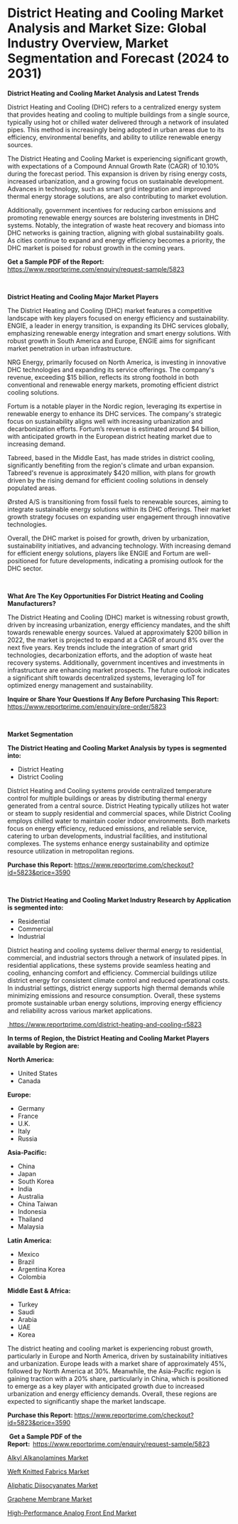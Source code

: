 <p><h1>District Heating and Cooling Market Analysis and Market Size: Global Industry Overview, Market Segmentation and Forecast (2024 to 2031)</h1></p><p><strong>District Heating and Cooling Market Analysis and Latest Trends</strong></p>
<p><p>District Heating and Cooling (DHC) refers to a centralized energy system that provides heating and cooling to multiple buildings from a single source, typically using hot or chilled water delivered through a network of insulated pipes. This method is increasingly being adopted in urban areas due to its efficiency, environmental benefits, and ability to utilize renewable energy sources.</p><p>The District Heating and Cooling Market is experiencing significant growth, with expectations of a Compound Annual Growth Rate (CAGR) of 10.10% during the forecast period. This expansion is driven by rising energy costs, increased urbanization, and a growing focus on sustainable development. Advances in technology, such as smart grid integration and improved thermal energy storage solutions, are also contributing to market evolution. </p><p>Additionally, government incentives for reducing carbon emissions and promoting renewable energy sources are bolstering investments in DHC systems. Notably, the integration of waste heat recovery and biomass into DHC networks is gaining traction, aligning with global sustainability goals. As cities continue to expand and energy efficiency becomes a priority, the DHC market is poised for robust growth in the coming years.</p></p>
<p><strong>Get a Sample PDF of the Report:&nbsp;</strong> <a href="https://www.reportprime.com/enquiry/request-sample/5823">https://www.reportprime.com/enquiry/request-sample/5823</a></p>
<p>&nbsp;</p>
<p><strong>District Heating and Cooling Major Market Players</strong></p>
<p><p>The District Heating and Cooling (DHC) market features a competitive landscape with key players focused on energy efficiency and sustainability. ENGIE, a leader in energy transition, is expanding its DHC services globally, emphasizing renewable energy integration and smart energy solutions. With robust growth in South America and Europe, ENGIE aims for significant market penetration in urban infrastructure.</p><p>NRG Energy, primarily focused on North America, is investing in innovative DHC technologies and expanding its service offerings. The company's revenue, exceeding $15 billion, reflects its strong foothold in both conventional and renewable energy markets, promoting efficient district cooling solutions.</p><p>Fortum is a notable player in the Nordic region, leveraging its expertise in renewable energy to enhance its DHC services. The company's strategic focus on sustainability aligns well with increasing urbanization and decarbonization efforts. Fortum’s revenue is estimated around $4 billion, with anticipated growth in the European district heating market due to increasing demand.</p><p>Tabreed, based in the Middle East, has made strides in district cooling, significantly benefiting from the region's climate and urban expansion. Tabreed's revenue is approximately $420 million, with plans for growth driven by the rising demand for efficient cooling solutions in densely populated areas.</p><p>Ørsted A/S is transitioning from fossil fuels to renewable sources, aiming to integrate sustainable energy solutions within its DHC offerings. Their market growth strategy focuses on expanding user engagement through innovative technologies.</p><p>Overall, the DHC market is poised for growth, driven by urbanization, sustainability initiatives, and advancing technology. With increasing demand for efficient energy solutions, players like ENGIE and Fortum are well-positioned for future developments, indicating a promising outlook for the DHC sector.</p></p>
<p>&nbsp;</p>
<p><strong>What Are The Key Opportunities For District Heating and Cooling Manufacturers?</strong></p>
<p><p>The District Heating and Cooling (DHC) market is witnessing robust growth, driven by increasing urbanization, energy efficiency mandates, and the shift towards renewable energy sources. Valued at approximately $200 billion in 2022, the market is projected to expand at a CAGR of around 8% over the next five years. Key trends include the integration of smart grid technologies, decarbonization efforts, and the adoption of waste heat recovery systems. Additionally, government incentives and investments in infrastructure are enhancing market prospects. The future outlook indicates a significant shift towards decentralized systems, leveraging IoT for optimized energy management and sustainability.</p></p>
<p><strong>Inquire or Share Your Questions If Any Before Purchasing This Report:</strong> <a href="https://www.reportprime.com/enquiry/pre-order/5823">https://www.reportprime.com/enquiry/pre-order/5823</a></p>
<p>&nbsp;</p>
<p><strong>Market Segmentation</strong></p>
<p><strong>The District Heating and Cooling Market Analysis by types is segmented into:</strong></p>
<p><ul><li>District Heating</li><li>District Cooling</li></ul></p>
<p><p>District Heating and Cooling systems provide centralized temperature control for multiple buildings or areas by distributing thermal energy generated from a central source. District Heating typically utilizes hot water or steam to supply residential and commercial spaces, while District Cooling employs chilled water to maintain cooler indoor environments. Both markets focus on energy efficiency, reduced emissions, and reliable service, catering to urban developments, industrial facilities, and institutional complexes. The systems enhance energy sustainability and optimize resource utilization in metropolitan regions.</p></p>
<p><strong>Purchase this Report:&nbsp;</strong><a href="https://www.reportprime.com/checkout?id=5823&price=3590">https://www.reportprime.com/checkout?id=5823&price=3590</a></p>
<p>&nbsp;</p>
<p><strong>The District Heating and Cooling Market Industry Research by Application is segmented into:</strong></p>
<p><ul><li>Residential</li><li>Commercial</li><li>Industrial</li></ul></p>
<p><p>District heating and cooling systems deliver thermal energy to residential, commercial, and industrial sectors through a network of insulated pipes. In residential applications, these systems provide seamless heating and cooling, enhancing comfort and efficiency. Commercial buildings utilize district energy for consistent climate control and reduced operational costs. In industrial settings, district energy supports high thermal demands while minimizing emissions and resource consumption. Overall, these systems promote sustainable urban energy solutions, improving energy efficiency and reliability across various market applications.</p></p>
<p><a href="https://www.reportprime.com/district-heating-and-cooling-r5823">&nbsp;https://www.reportprime.com/district-heating-and-cooling-r5823</a></p>
<p><strong>In terms of Region, the District Heating and Cooling Market Players available by Region are:</strong></p>
<p>
    <p> <strong> North America: </strong>
        <ul>
            <li>United States</li>
            <li>Canada</li>
        </ul>
        </p> 
    <p> <strong> Europe: </strong>
        <ul>
            <li>Germany</li>
            <li>France</li>
            <li>U.K.</li>
            <li>Italy</li>
            <li>Russia</li>
        </ul>
        </p> 
    <p> <strong> Asia-Pacific: </strong>
        <ul>
            <li>China</li>
            <li>Japan</li>
            <li>South Korea</li>
            <li>India</li>
            <li>Australia</li>
            <li>China Taiwan</li>
            <li>Indonesia</li>
            <li>Thailand</li>
            <li>Malaysia</li>
        </ul>
        </p> 
    <p> <strong> Latin America: </strong>
        <ul>
            <li>Mexico</li>
            <li>Brazil</li>
            <li>Argentina Korea</li>
            <li>Colombia</li>
        </ul>
        </p> 
    <p> <strong> Middle East & Africa: </strong>
        <ul>
            <li>Turkey</li>
            <li>Saudi</li>
            <li>Arabia</li>
            <li>UAE</li>
            <li>Korea</li>
        </ul>
    </p>
    </p>
<p><p>The district heating and cooling market is experiencing robust growth, particularly in Europe and North America, driven by sustainability initiatives and urbanization. Europe leads with a market share of approximately 45%, followed by North America at 30%. Meanwhile, the Asia-Pacific region is gaining traction with a 20% share, particularly in China, which is positioned to emerge as a key player with anticipated growth due to increased urbanization and energy efficiency demands. Overall, these regions are expected to significantly shape the market landscape.</p></p>
<p><strong>Purchase this Report: </strong><a href="https://www.reportprime.com/checkout?id=5823&price=3590">https://www.reportprime.com/checkout?id=5823&price=3590</a></p>
<p>&nbsp;<strong>Get a Sample PDF of the Report:&nbsp;&nbsp;</strong><a href="https://www.reportprime.com/enquiry/request-sample/5823">https://www.reportprime.com/enquiry/request-sample/5823</a></p>
<p><strong></strong></p>
<p><p><a href="https://www.linkedin.com/pulse/navigating-global-alkyl-alkanolamines-market-landscape-trends-xb1hf?trackingId=EmEAYQNxTOyuTad3mamvSA%3D%3D">Alkyl Alkanolamines Market</a></p><p><a href="https://medium.com/@estellaemmerich/weft-knitted-fabrics-market-trends-and-market-growth-outlook-2024-2031-c7dd4b226bbe">Weft Knitted Fabrics Market</a></p><p><a href="https://www.linkedin.com/pulse/global-aliphatic-diisocyanates-market-trends-analysis-qdmwf?trackingId=VAEyqpMuRpG%2B6VeRuGH5mg%3D%3D">Aliphatic Diisocyanates Market</a></p><p><a href="https://medium.com/@hsjri2637/graphene-membrane-market-size-share-analysis-growth-trends-forecast-2024-2031-901689bddb0c">Graphene Membrane Market</a></p><p><a href="https://issuu.com/reportprime-2/docs/high-performance-analog-front-end-m_1ea60ffed2dd41">High-Performance Analog Front End Market</a></p></p>
